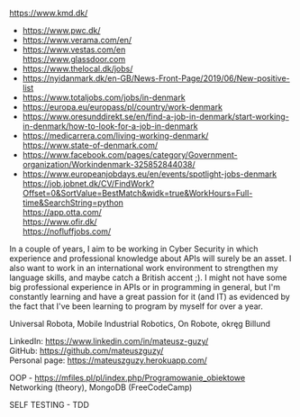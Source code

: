 


  
  
<https://www.kmd.dk/>  
- <https://www.pwc.dk/>  
- <https://www.verama.com/en/>  
- <https://www.vestas.com/en>  
<https://www.glassdoor.com>  
- <https://www.thelocal.dk/jobs/>  
- <https://nyidanmark.dk/en-GB/News-Front-Page/2019/06/New-positive-list>  
- <https://www.totaljobs.com/jobs/in-denmark>  
- <https://europa.eu/europass/pl/country/work-denmark>  
- <https://www.oresunddirekt.se/en/find-a-job-in-denmark/start-working-in-denmark/how-to-look-for-a-job-in-denmark>  
- <https://medicarrera.com/living-working-denmark/>  
<https://www.state-of-denmark.com/>  
- <https://www.facebook.com/pages/category/Government-organization/Workindenmark-325852844038/>  
- <https://www.europeanjobdays.eu/en/events/spotlight-jobs-denmark>  
<https://job.jobnet.dk/CV/FindWork?Offset=0&SortValue=BestMatch&widk=true&WorkHours=Full-time&SearchString=python>  
<https://app.otta.com/>  
<https://www.ofir.dk/>  
<https://nofluffjobs.com/>  
  
  
In a couple of years, I aim to be working in Cyber Security in which experience and professional knowledge about APIs will surely be an asset. I also want to work in an international work environment to strengthen my language skills, and maybe catch a British accent ;). I might not have some big professional experience in APIs or in programming in general, but I'm constantly learning and have a great passion for it (and IT) as evidenced by the fact that I've been learning to program by myself for over a year.   
  
  
Universal Robota, Mobile Industrial Robotics, On Robote, okręg Billund  
  
  
  
LinkedIn: <https://www.linkedin.com/in/mateusz-guzy/>  
GitHub: <https://github.com/mateuszguzy/>  
Personal page: <https://mateuszguzy.herokuapp.com/>  
  
  
OOP - <https://mfiles.pl/pl/index.php/Programowanie_obiektowe>  
Networking (theory), MongoDB (FreeCodeCamp)  
  
SELF TESTING - TDD
